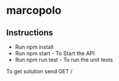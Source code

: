 # marcopolo

## Instructions
* Run npm install
* Run npm start - To Start the API
* Run npm run test - To run the unit tests

To get solution send
GET /